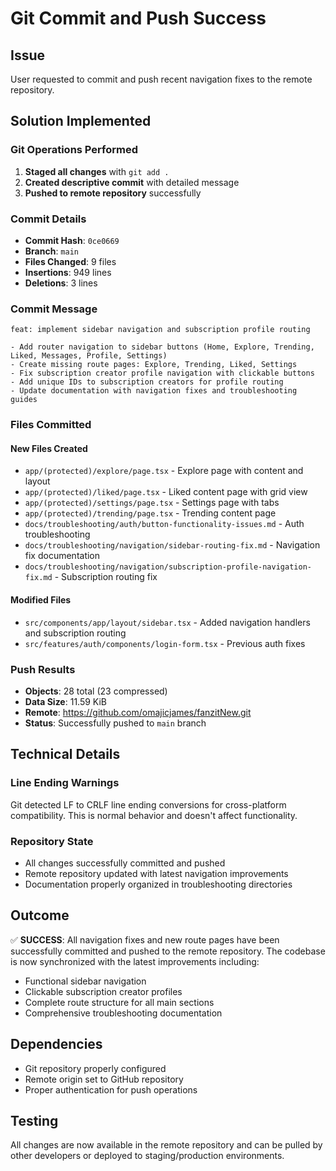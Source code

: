 # Git Commit and Push Success

## Issue
User requested to commit and push recent navigation fixes to the remote repository.

## Solution Implemented

### Git Operations Performed
1. **Staged all changes** with `git add .`
2. **Created descriptive commit** with detailed message
3. **Pushed to remote repository** successfully

### Commit Details
- **Commit Hash**: `0ce0669`
- **Branch**: `main`
- **Files Changed**: 9 files
- **Insertions**: 949 lines
- **Deletions**: 3 lines

### Commit Message
```
feat: implement sidebar navigation and subscription profile routing

- Add router navigation to sidebar buttons (Home, Explore, Trending, Liked, Messages, Profile, Settings)
- Create missing route pages: Explore, Trending, Liked, Settings
- Fix subscription creator profile navigation with clickable buttons
- Add unique IDs to subscription creators for profile routing
- Update documentation with navigation fixes and troubleshooting guides
```

### Files Committed

#### New Files Created
- `app/(protected)/explore/page.tsx` - Explore page with content and layout
- `app/(protected)/liked/page.tsx` - Liked content page with grid view
- `app/(protected)/settings/page.tsx` - Settings page with tabs
- `app/(protected)/trending/page.tsx` - Trending content page
- `docs/troubleshooting/auth/button-functionality-issues.md` - Auth troubleshooting
- `docs/troubleshooting/navigation/sidebar-routing-fix.md` - Navigation fix documentation
- `docs/troubleshooting/navigation/subscription-profile-navigation-fix.md` - Subscription routing fix

#### Modified Files
- `src/components/app/layout/sidebar.tsx` - Added navigation handlers and subscription routing
- `src/features/auth/components/login-form.tsx` - Previous auth fixes

### Push Results
- **Objects**: 28 total (23 compressed)
- **Data Size**: 11.59 KiB
- **Remote**: https://github.com/omajicjames/fanzitNew.git
- **Status**: Successfully pushed to `main` branch

## Technical Details

### Line Ending Warnings
Git detected LF to CRLF line ending conversions for cross-platform compatibility. This is normal behavior and doesn't affect functionality.

### Repository State
- All changes successfully committed and pushed
- Remote repository updated with latest navigation improvements
- Documentation properly organized in troubleshooting directories

## Outcome
✅ **SUCCESS**: All navigation fixes and new route pages have been successfully committed and pushed to the remote repository. The codebase is now synchronized with the latest improvements including:

- Functional sidebar navigation
- Clickable subscription creator profiles
- Complete route structure for all main sections
- Comprehensive troubleshooting documentation

## Dependencies
- Git repository properly configured
- Remote origin set to GitHub repository
- Proper authentication for push operations

## Testing
All changes are now available in the remote repository and can be pulled by other developers or deployed to staging/production environments.